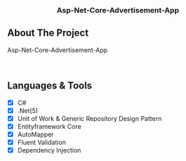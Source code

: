 <div id="top"></div>


<!-- PROJECT LOGO -->
<br />
<div align="center">
  <h3 align="center">Asp-Net-Core-Advertisement-App</h3>
</div>


<!-- ABOUT THE PROJECT -->
## About The Project

Asp-Net-Core-Advertisement-App

<br/>

## Languages & Tools

- [x] C#
- [x] .Net(5)
- [x] Unit of Work & Generic Repository Design Pattern
- [x] Entityframework Core
- [x] AutoMapper
- [x] Fluent Validation
- [x] Dependency Injection
